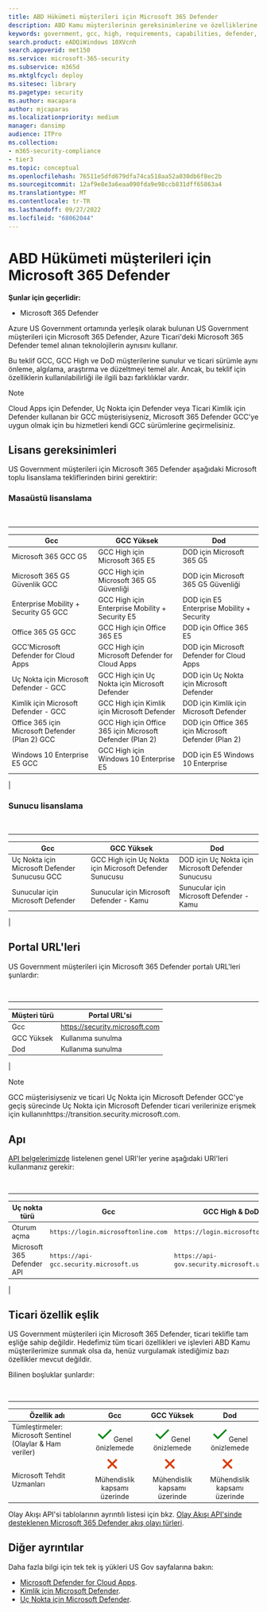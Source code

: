 ```yaml
---
title: ABD Hükümeti müşterileri için Microsoft 365 Defender
description: ABD Kamu müşterilerinin gereksinimlerine ve özelliklerine yönelik Microsoft 365 Defender hakkında bilgi edinin
keywords: government, gcc, high, requirements, capabilities, defender, Microsoft 365 Defender, xdr, dod
search.product: eADQiWindows 10XVcnh
search.appverid: met150
ms.service: microsoft-365-security
ms.subservice: m365d
ms.mktglfcycl: deploy
ms.sitesec: library
ms.pagetype: security
ms.author: macapara
author: mjcaparas
ms.localizationpriority: medium
manager: dansimp
audience: ITPro
ms.collection:
- m365-security-compliance
- tier3
ms.topic: conceptual
ms.openlocfilehash: 76511e5dfd679dfa74ca518aa52a030db6f8ec2b
ms.sourcegitcommit: 12af9e8e3a6eaa090fda9e98ccb831dff65863a4
ms.translationtype: MT
ms.contentlocale: tr-TR
ms.lasthandoff: 09/27/2022
ms.locfileid: "68062044"
---
```

# <a name="microsoft-365-defender-for-us-government-customers"></a>ABD Hükümeti müşterileri için Microsoft 365 Defender

**Şunlar için geçerlidir:**
- Microsoft 365 Defender

Azure US Government ortamında yerleşik olarak bulunan US Government müşterileri için Microsoft 365 Defender, Azure Ticari'deki Microsoft 365 Defender temel alınan teknolojilerin aynısını kullanır.

Bu teklif GCC, GCC High ve DoD müşterilerine sunulur ve ticari sürümle aynı önleme, algılama, araştırma ve düzeltmeyi temel alır. Ancak, bu teklif için özelliklerin kullanılabilirliği ile ilgili bazı farklılıklar vardır.

> [!NOTE]
> Cloud Apps için Defender, Uç Nokta için Defender veya Ticari Kimlik için Defender kullanan bir GCC müşterisiyseniz, Microsoft 365 Defender GCC'ye uygun olmak için bu hizmetleri kendi GCC sürümlerine geçirmelisiniz.

## <a name="licensing-requirements"></a>Lisans gereksinimleri

US Government müşterileri için Microsoft 365 Defender aşağıdaki Microsoft toplu lisanslama tekliflerinden birini gerektirir:

### <a name="desktop-licensing"></a>Masaüstü lisanslama

<br />

****

|Gcc|GCC Yüksek|Dod|
|---|---|---|
|Microsoft 365 GCC G5|GCC High için Microsoft 365 E5|DOD için Microsoft 365 G5|
|Microsoft 365 G5 Güvenlik GCC|GCC High için Microsoft 365 G5 Güvenliği|DOD için Microsoft 365 G5 Güvenliği|
|Enterprise Mobility + Security G5 GCC|GCC High için Enterprise Mobility + Security E5|DOD için E5 Enterprise Mobility + Security|
|Office 365 G5 GCC|GCC High için Office 365 E5|DOD için Office 365 E5|
|GCC'Microsoft Defender for Cloud Apps|GCC High için Microsoft Defender for Cloud Apps|DOD için Microsoft Defender for Cloud Apps|
|Uç Nokta için Microsoft Defender - GCC|GCC High için Uç Nokta için Microsoft Defender|DOD için Uç Nokta için Microsoft Defender|
|Kimlik için Microsoft Defender - GCC|GCC High için Kimlik için Microsoft Defender|DOD için Kimlik için Microsoft Defender|
|Office 365 için Microsoft Defender (Plan 2) GCC|GCC High için Office 365 için Microsoft Defender (Plan 2)|DOD için Office 365 için Microsoft Defender (Plan 2)|
|Windows 10 Enterprise E5 GCC|GCC High için Windows 10 Enterprise E5|DOD için E5 Windows 10 Enterprise|
|

### <a name="server-licensing"></a>Sunucu lisanslama

<br />

****

|Gcc|GCC Yüksek|Dod|
|---|---|---|
|Uç Nokta için Microsoft Defender Sunucusu GCC|GCC High için Uç Nokta için Microsoft Defender Sunucusu|DOD için Uç Nokta için Microsoft Defender Sunucusu|
|Sunucular için Microsoft Defender|Sunucular için Microsoft Defender - Kamu|Sunucular için Microsoft Defender - Kamu|
|

## <a name="portal-urls"></a>Portal URL'leri

US Government müşterileri için Microsoft 365 Defender portalı URL'leri şunlardır:

<br />

****

|Müşteri türü|Portal URL'si|
|---|---|
|Gcc|<https://security.microsoft.com>|
|GCC Yüksek|Kullanıma sunulma|
|Dod|Kullanıma sunulma|
|
> [!NOTE]
> GCC müşterisiyseniz ve ticari Uç Nokta için Microsoft Defender GCC'ye geçiş sürecinde Uç Nokta için Microsoft Defender ticari verilerinize erişmek için kullanınhttps://transition.security.microsoft.com.

## <a name="api"></a>Apı

[API belgelerimizde](api-overview.md) listelenen genel URI'ler yerine aşağıdaki URI'leri kullanmanız gerekir:

<br />

****

|Uç nokta türü|Gcc|GCC High & DoD|
|---|---|---|
|Oturum açma|`https://login.microsoftonline.com`|`https://login.microsoftonline.us`|
|Microsoft 365 Defender API|`https://api-gcc.security.microsoft.us`|`https://api-gov.security.microsoft.us`|
|

## <a name="feature-parity-with-commercial"></a>Ticari özellik eşlik

US Government müşterileri için Microsoft 365 Defender, ticari teklifle tam eşliğe sahip değildir. Hedefimiz tüm ticari özellikleri ve işlevleri ABD Kamu müşterilerimize sunmak olsa da, henüz vurgulamak istediğimiz bazı özellikler mevcut değildir.

Bilinen boşluklar şunlardır:

<br />

****

|Özellik adı|Gcc|GCC Yüksek|Dod|
|---|:---:|:---:|:---:|
|Tümleştirmeler: Microsoft Sentinel (Olaylar & Ham veriler)|![Evet](../defender-endpoint/images/svg/check-yes.svg) Genel önizlemede|![Evet](../defender-endpoint/images/svg/check-yes.svg) Genel önizlemede|![Evet](../defender-endpoint/images/svg/check-yes.svg) Genel önizlemede|
|Microsoft Tehdit Uzmanları|![Hayır](../defender-endpoint/images/svg/check-no.svg) Mühendislik kapsamı üzerinde|![Hayır](../defender-endpoint/images/svg/check-no.svg) Mühendislik kapsamı üzerinde|![Hayır](../defender-endpoint/images/svg/check-no.svg) Mühendislik kapsamı üzerinde|

Olay Akışı API'si tablolarının ayrıntılı listesi için bkz. [Olay Akışı API'sinde desteklenen Microsoft 365 Defender akış olayı türleri](supported-event-types.md).

## <a name="more-details"></a>Diğer ayrıntılar

Daha fazla bilgi için tek tek iş yükleri US Gov sayfalarına bakın:

- [Microsoft Defender for Cloud Apps](/enterprise-mobility-security/solutions/ems-cloud-app-security-govt-service-description).
- [Kimlik için Microsoft Defender](/enterprise-mobility-security/solutions/ems-mdi-govt-service-description).
- [Uç Nokta için Microsoft Defender](/microsoft-365/security/defender-endpoint/gov).
